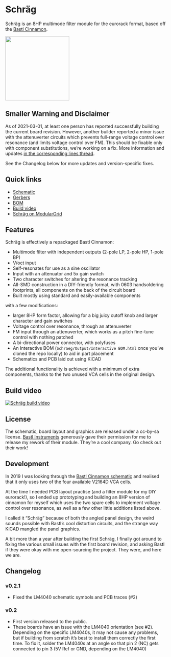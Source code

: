 # Schräg

Schräg is an 8HP multimode filter module for the eurorack format, based off the [Bastl Cinnamon](https://bastl-instruments.com/eurorack/modules/cinnamon).

<img src="img/Schraeg-finished.jpeg" alt="" width="200" />

## Smaller Warning and Disclaimer

As of 2021-03-01, at least one person has reported successfully building the current board revision. However, another builder reported a minor issue with the attenuverter circuits which prevents full-range voltage control over resonance (and limits voltage control over FM). This should be fixable only with component substitutions, we’re working on a fix. More information and updates [in the corresponding lines thread](https://llllllll.co/t/diy-module-release-schrag-bastl-cinnamon-rework/40590).

See the Changelog below for more updates and version-specific fixes.

## Quick links

* [Schematic](Schraeg/Schraeg.pdf)
* [Gerbers](Schraeg/output)
* [BOM](Schraeg/Schraeg%20BOM.csv)
* [Build video](https://www.youtube.com/watch?v=-VgApZNQpGM)
* [Schräg on ModularGrid](https://www.modulargrid.net/e/other-unknown-schraeg)

## Features

Schräg is effectively a repackaged Bastl Cinnamon:

* Multimode filter with independent outputs (2-pole LP, 2-pole HP, 1-pole BP)
* V/oct input
* Self-resonates for use as a sine oscillator
* Input with an attenuator and 5x gain switch
* Two character switches for altering the resonance tracking
* All-SMD construction in a DIY-friendly format, with 0603 handsoldering footprints, all components on the back of the circuit board
* Built mostly using standard and easily-available components

with a few modifications:

* larger 8HP form factor, allowing for a big juicy cutoff knob and larger character and gain switches
* Voltage control over resonance, through an attenuverter
* FM input through an attenuverter, which works as a pitch fine-tune control with nothing patched
* A bi-directional power connector, with polyfuses
* An Interactive BOM (`Schraeg/Output/Interactive BOM.html` once you’ve cloned the repo locally) to aid in part placement
* Schematics and PCB laid out using KiCAD

The additional functionality is achieved with a minimum of extra components, thanks to the two unused VCA cells in the original design.

## Build video

[![Schräg build video](http://img.youtube.com/vi/-VgApZNQpGM/0.jpg)](http://www.youtube.com/watch?v=http://img.youtube.com/vi/-VgApZNQpGM/0.jpg "Schräg filter (Bastl Cinnamon clone) - Build, calibration, review & demo")

## License

The schematic, board layout and graphics are released under a cc-by-sa license. [Bastl Instruments](https://bastl-instruments.com/) generously gave their permission for me to release my rework of their module. They’re a cool company. Go check out their work!

## Development

In 2019 I was looking through the [Bastl Cinnamon schematic](https://github.com/bastl-instruments/bastlSchematics/blob/master/CINNAMON_V1.2.pdf) and realised that it only uses two of the four available V2164D VCA cells.

At the time I needed PCB layout practise (and a filter module for my DIY eurorack!), so I ended up prototyping and building an 8HP version of cinnamon for myself which uses the two spare cells to implement voltage control over resonance, as well as a few other little additions listed above.

I called it “Schräg” because of both the angled panel design, the weird sounds possible with Bastl’s cool distortion circuits, and the strange way KiCAD mangled the panel graphics.

A bit more than a year after building the first Schräg, I finally got around to fixing the various small issues with the first board revision, and asking Bastl if they were okay with me open-sourcing the project. They were, and here we are.

## Changelog

### v0.2.1

* Fixed the LM4040 schematic symbols and PCB traces (#2)

### v0.2

* First version released to the public.
* These boards have an issue with the LM4040 orientation (see #2). Depending on the specific LM4040s, it may not cause any problems, but if building from scratch it’s best to install them correctly the first time. To fix it, solder the LM4040s at an angle so that pin 2 (NC) gets connected to pin 3 (5V Ref or GND, depending on the LM4040)
